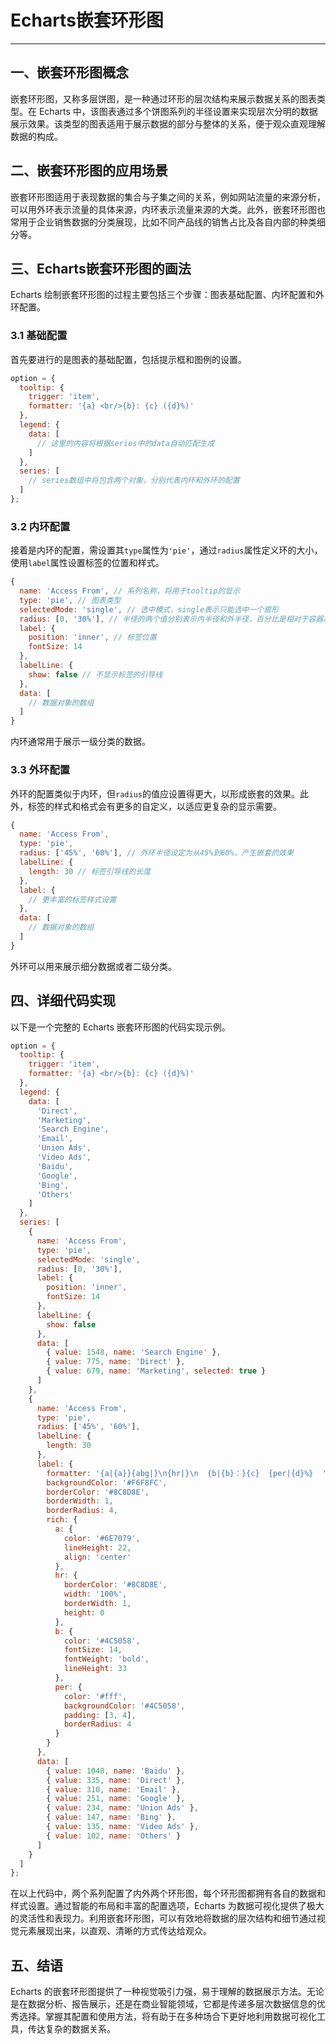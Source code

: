 # Echarts嵌套环形图

---

## 一、嵌套环形图概念

嵌套环形图，又称多层饼图，是一种通过环形的层次结构来展示数据关系的图表类型。在 Echarts 中，该图表通过多个饼图系列的半径设置来实现层次分明的数据展示效果。该类型的图表适用于展示数据的部分与整体的关系，便于观众直观理解数据的构成。

## 二、嵌套环形图的应用场景

嵌套环形图适用于表现数据的集合与子集之间的关系，例如网站流量的来源分析，可以用外环表示流量的具体来源，内环表示流量来源的大类。此外，嵌套环形图也常用于企业销售数据的分类展现，比如不同产品线的销售占比及各自内部的种类细分等。

## 三、Echarts嵌套环形图的画法

Echarts 绘制嵌套环形图的过程主要包括三个步骤：图表基础配置、内环配置和外环配置。

### 3.1 基础配置

首先要进行的是图表的基础配置，包括提示框和图例的设置。

```javascript
option = {
  tooltip: {
    trigger: 'item',
    formatter: '{a} <br/>{b}: {c} ({d}%)'
  },
  legend: {
    data: [
      // 这里的内容将根据series中的data自动匹配生成
    ]
  },
  series: [
    // series数组中将包含两个对象，分别代表内环和外环的配置
  ]
};
```

### 3.2 内环配置

接着是内环的配置，需设置其`type`属性为`'pie'`，通过`radius`属性定义环的大小，使用`label`属性设置标签的位置和样式。

```javascript
{
  name: 'Access From', // 系列名称，将用于tooltip的显示
  type: 'pie', // 图表类型
  selectedMode: 'single', // 选中模式，single表示只能选中一个扇形
  radius: [0, '30%'], // 半径的两个值分别表示内半径和外半径，百分比是相对于容器高宽中较小的一个值
  label: {
    position: 'inner', // 标签位置
    fontSize: 14
  },
  labelLine: {
    show: false // 不显示标签的引导线
  },
  data: [
    // 数据对象的数组
  ]
}
```

内环通常用于展示一级分类的数据。

### 3.3 外环配置

外环的配置类似于内环，但`radius`的值应设置得更大，以形成嵌套的效果。此外，标签的样式和格式会有更多的自定义，以适应更复杂的显示需要。

```javascript
{
  name: 'Access From',
  type: 'pie',
  radius: ['45%', '60%'], // 外环半径设定为从45%到60%，产生嵌套的效果
  labelLine: {
    length: 30 // 标签引导线的长度
  },
  label: {
    // 更丰富的标签样式设置
  },
  data: [
    // 数据对象的数组
  ]
}
```

外环可以用来展示细分数据或者二级分类。

## 四、详细代码实现

以下是一个完整的 Echarts 嵌套环形图的代码实现示例。

```javascript
option = {
  tooltip: {
    trigger: 'item',
    formatter: '{a} <br/>{b}: {c} ({d}%)'
  },
  legend: {
    data: [
      'Direct',
      'Marketing',
      'Search Engine',
      'Email',
      'Union Ads',
      'Video Ads',
      'Baidu',
      'Google',
      'Bing',
      'Others'
    ]
  },
  series: [
    {
      name: 'Access From',
      type: 'pie',
      selectedMode: 'single',
      radius: [0, '30%'],
      label: {
        position: 'inner',
        fontSize: 14
      },
      labelLine: {
        show: false
      },
      data: [
        { value: 1548, name: 'Search Engine' },
        { value: 775, name: 'Direct' },
        { value: 679, name: 'Marketing', selected: true }
      ]
    },
    {
      name: 'Access From',
      type: 'pie',
      radius: ['45%', '60%'],
      labelLine: {
        length: 30
      },
      label: {
        formatter: '{a|{a}}{abg|}\n{hr|}\n  {b|{b}：}{c}  {per|{d}%}  ',
        backgroundColor: '#F6F8FC',
        borderColor: '#8C8D8E',
        borderWidth: 1,
        borderRadius: 4,
        rich: {
          a: {
            color: '#6E7079',
            lineHeight: 22,
            align: 'center'
          },
          hr: {
            borderColor: '#8C8D8E',
            width: '100%',
            borderWidth: 1,
            height: 0
          },
          b: {
            color: '#4C5058',
            fontSize: 14,
            fontWeight: 'bold',
            lineHeight: 33
          },
          per: {
            color: '#fff',
            backgroundColor: '#4C5058',
            padding: [3, 4],
            borderRadius: 4
          }
        }
      },
      data: [
        { value: 1048, name: 'Baidu' },
        { value: 335, name: 'Direct' },
        { value: 310, name: 'Email' },
        { value: 251, name: 'Google' },
        { value: 234, name: 'Union Ads' },
        { value: 147, name: 'Bing' },
        { value: 135, name: 'Video Ads' },
        { value: 102, name: 'Others' }
      ]
    }
  ]
};
```

在以上代码中，两个系列配置了内外两个环形图，每个环形图都拥有各自的数据和样式设置。通过智能的布局和丰富的配置选项，Echarts 为数据可视化提供了极大的灵活性和表现力。利用嵌套环形图，可以有效地将数据的层次结构和细节通过视觉元素展现出来，以直观、清晰的方式传达给观众。

## 五、结语

Echarts 的嵌套环形图提供了一种视觉吸引力强，易于理解的数据展示方法。无论是在数据分析、报告展示，还是在商业智能领域，它都是传递多层次数据信息的优秀选择。掌握其配置和使用方法，将有助于在多种场合下更好地利用数据可视化工具，传达复杂的数据关系。
